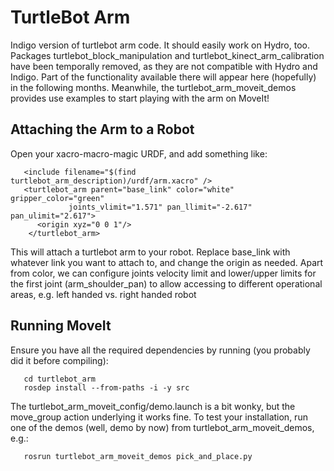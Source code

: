 TurtleBot Arm
=============

Indigo version of turtlebot arm code. It should easily work on Hydro, too. Packages turtlebot_block_manipulation and turtlebot_kinect_arm_calibration have been temporally removed, as they are not compatible with Hydro and Indigo. Part of the functionality available there will appear here (hopefully) in the following months. Meanwhile, the turtlebot_arm_moveit_demos provides use examples to start playing with the arm on MoveIt!

## Attaching the Arm to a Robot
Open your xacro-macro-magic URDF, and add something like:

       <include filename="$(find turtlebot_arm_description)/urdf/arm.xacro" />
       <turtlebot_arm parent="base_link" color="white" gripper_color="green"
                 joints_vlimit="1.571" pan_llimit="-2.617" pan_ulimit="2.617">
          <origin xyz="0 0 1"/>
        </turtlebot_arm>

This will attach a turtlebot arm to your robot. Replace base_link with whatever link you want to attach to, and change the origin as needed. Apart from color, we can configure joints velocity limit and lower/upper limits for the first joint (arm_shoulder_pan) to allow accessing to different operational areas, e.g. left handed vs. right handed robot

## Running MoveIt
Ensure you have all the required dependencies by running (you probably did it before compiling):

       cd turtlebot_arm
       rosdep install --from-paths -i -y src

The turtlebot_arm_moveit_config/demo.launch is a bit wonky, but the move_group action underlying it works fine. To test your installation, run one of the demos (well, demo by now) from turtlebot_arm_moveit_demos, e.g.:

       rosrun turtlebot_arm_moveit_demos pick_and_place.py
